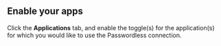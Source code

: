<h2>Enable your apps</h2>
<p>Click the <strong>Applications</strong> tab, and enable the toggle(s) for the application(s) for which you would like to use the Passwordless connection.</p>